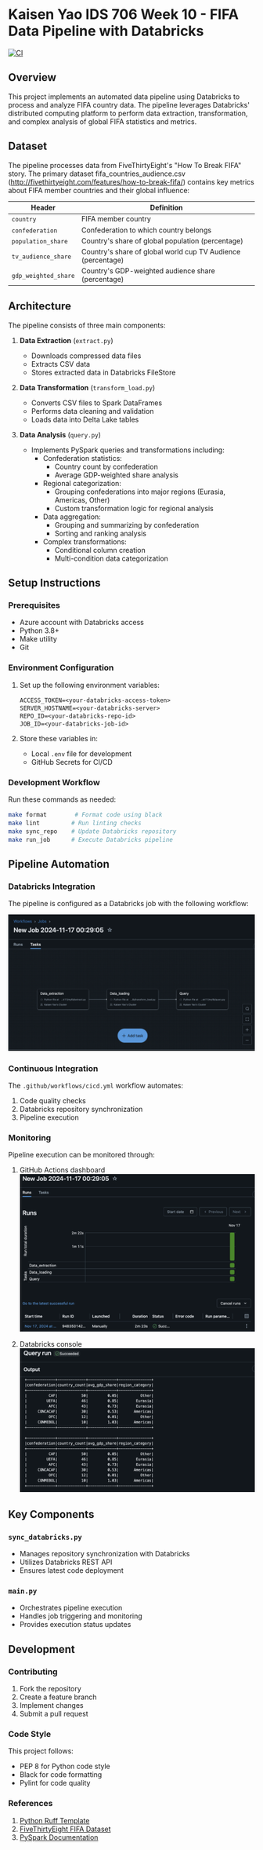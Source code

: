 # Kaisen Yao IDS 706 Week 10 - FIFA Data Pipeline with Databricks

[![CI](https://github.com/nogibjj/Kaisen_Yao_IDS706_Week11/actions/workflows/cicd.yml/badge.svg)](https://github.com/nogibjj/Kaisen_Yao_IDS706_Week11/actions/workflows/cicd.yml)

## Overview

This project implements an automated data pipeline using Databricks to process and analyze FIFA country data. The pipeline leverages Databricks' distributed computing platform to perform data extraction, transformation, and complex analysis of global FIFA statistics and metrics.

## Dataset

The pipeline processes data from FiveThirtyEight's "How To Break FIFA" story. The primary dataset fifa_countries_audience.csv (http://fivethirtyeight.com/features/how-to-break-fifa/) contains key metrics about FIFA member countries and their global influence:

Header | Definition
---|---------
`country` | FIFA member country
`confederation` | Confederation to which country belongs
`population_share` | Country's share of global population (percentage)
`tv_audience_share` | Country's share of global world cup TV Audience (percentage)
`gdp_weighted_share` | Country's GDP-weighted audience share (percentage)

## Architecture

The pipeline consists of three main components:

1. **Data Extraction** (`extract.py`)
   - Downloads compressed data files
   - Extracts CSV data
   - Stores extracted data in Databricks FileStore

2. **Data Transformation** (`transform_load.py`)
   - Converts CSV files to Spark DataFrames
   - Performs data cleaning and validation
   - Loads data into Delta Lake tables

3. **Data Analysis** (`query.py`)
   - Implements PySpark queries and transformations including:
     - Confederation statistics:
       - Country count by confederation
       - Average GDP-weighted share analysis
     - Regional categorization:
       - Grouping confederations into major regions (Eurasia, Americas, Other)
       - Custom transformation logic for regional analysis
     - Data aggregation:
       - Grouping and summarizing by confederation
       - Sorting and ranking analysis
     - Complex transformations:
       - Conditional column creation
       - Multi-condition data categorization

## Setup Instructions

### Prerequisites

- Azure account with Databricks access
- Python 3.8+
- Make utility
- Git

### Environment Configuration

1. Set up the following environment variables:
   ```
   ACCESS_TOKEN=<your-databricks-access-token>
   SERVER_HOSTNAME=<your-databricks-server>
   REPO_ID=<your-databricks-repo-id>
   JOB_ID=<your-databricks-job-id>
   ```

2. Store these variables in:
   - Local `.env` file for development
   - GitHub Secrets for CI/CD

### Development Workflow

Run these commands as needed:

```bash
make format        # Format code using black
make lint         # Run linting checks
make sync_repo    # Update Databricks repository
make run_job      # Execute Databricks pipeline
```

## Pipeline Automation

### Databricks Integration

The pipeline is configured as a Databricks job with the following workflow:

![Pipeline Workflow](img1.jpg)

### Continuous Integration

The `.github/workflows/cicd.yml` workflow automates:

1. Code quality checks
2. Databricks repository synchronization
3. Pipeline execution

### Monitoring

Pipeline execution can be monitored through:

1. GitHub Actions dashboard
   ![GitHub Actions](img2.jpg)

2. Databricks console
   ![Delta Lake Tables](img3.jpg)

## Key Components

### `sync_databricks.py`
- Manages repository synchronization with Databricks
- Utilizes Databricks REST API
- Ensures latest code deployment

### `main.py`
- Orchestrates pipeline execution
- Handles job triggering and monitoring
- Provides execution status updates

## Development

### Contributing

1. Fork the repository
2. Create a feature branch
3. Implement changes
4. Submit a pull request

### Code Style

This project follows:
- PEP 8 for Python code style
- Black for code formatting
- Pylint for code quality

### References
1. [Python Ruff Template](https://github.com/nogibjj/python-ruff-template)
2. [FiveThirtyEight FIFA Dataset](https://github.com/fivethirtyeight/data/blob/master/fifa)
3. [PySpark Documentation](https://spark.apache.org/docs/latest/api/python/index.html)